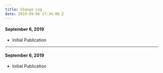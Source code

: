 ```yaml
---
title: Change Log
date: 2019-09-06 17:34:00 Z
---
```


#### **September 6, 2019**

* Initial Publication 

---

#### **September 6, 2019**

* Initial Publication 